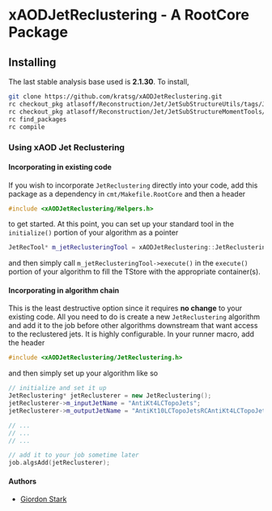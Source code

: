 # xAODJetReclustering - A RootCore Package

## Installing
The last stable analysis base used is **2.1.30**. To install,
```bash
git clone https://github.com/kratsg/xAODJetReclustering.git
rc checkout_pkg atlasoff/Reconstruction/Jet/JetSubStructureUtils/tags/JetSubStructureUtils-00-02-08
rc checkout_pkg atlasoff/Reconstruction/Jet/JetSubStructureMomentTools/tags/JetSubStructureMomentTools-00-01-14
rc find_packages
rc compile
```

### Using xAOD Jet Reclustering

#### Incorporating in existing code

If you wish to incorporate `JetReclustering` directly into your code, add this package as a dependency in `cmt/Makefile.RootCore` and then a header

```c++
#include <xAODJetReclustering/Helpers.h>
```

to get started. At this point, you can set up your standard tool in the `initialize()` portion of your algorithm as a pointer

```c++
JetRecTool* m_jetReclusteringTool = xAODJetReclustering::JetReclusteringTool(m_inputJetName, m_outputJetName, m_radius, m_clusteringAlgorithm);
```

and then simply call `m_jetReclusteringTool->execute()` in the `execute()` portion of your algorithm to fill the TStore with the appropriate container(s).

#### Incorporating in algorithm chain

This is the least destructive option since it requires **no change** to your existing code. All you need to do is create a new `JetReclustering` algorithm and add it to the job before other algorithms downstream that want access to the reclustered jets. It is highly configurable. In your runner macro, add the header

```c++
#include <xAODJetReclustering/JetReclustering.h>
```

and then simply set up your algorithm like so

```c++
// initialize and set it up
JetReclustering* jetReclusterer = new JetReclustering();
jetReclusterer->m_inputJetName = "AntiKt4LCTopoJets";
jetReclusterer->m_outputJetName = "AntiKt10LCTopoJetsRCAntiKt4LCTopoJets"

// ...
// ...
// ...

// add it to your job sometime later
job.algsAdd(jetReclusterer);
```

#### Authors
- [Giordon Stark](https://github.com/kratsg)
